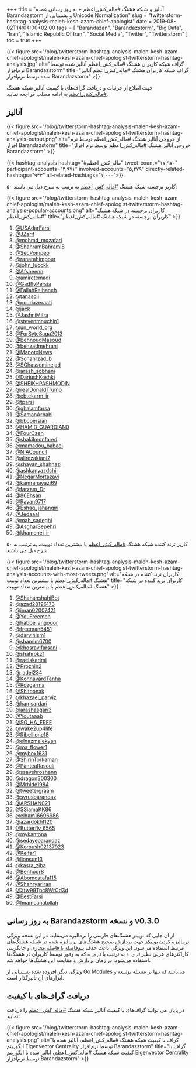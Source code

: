 +++
title = "آنالیز و شبکه هشتگ #ماله_کش_اعظم + به روز رسانی عمده  Barandazstorm و پشتیبانی از Unicode Normalization"
slug = "twitterstorm-hashtag-analysis-maleh-kesh-azam-chief-apologist"
date = 2019-08-02T14:04:00+02:00
tags = [ "Barandazan", "Barandazstorm", "Big Data", "Iran", "Islamic Republic Of Iran", "Social Media", "Twitter", "Twitterstorm" ]
toc = true
+++

{{< figure src="/blog/twitterstorm-hashtag-analysis-maleh-kesh-azam-chief-apologist/maleh-kesh-azam-chief-apologist-twitterstorm-hashtag-analysis.jpg" alt="گراف شبکه کاربران هشتگ #ماله_کش_اعظم آنالیز شده توسط نرم‌افزار Barandazstorm" title="گراف شبکه کاربران هشتگ #ماله_کش_اعظم آنالیز شده توسط نرم‌افزار Barandazstorm" >}}

جهت اطلاع از جزئیات و دریافت گراف‌های با کیفیت آنالیز شبکه هشتگ [#ماله_کش_اعظم](https://twitter.com/hashtag/%D9%85%D8%A7%D9%84%D9%87_%DA%A9%D8%B4_%D8%A7%D8%B9%D8%B8%D9%85?src=hash) به ادامه مطلب مراجعه نمایید.

<!--more-->

## آنالیز

{{< figure src="/blog/twitterstorm-hashtag-analysis-maleh-kesh-azam-chief-apologist/maleh-kesh-azam-chief-apologist-twitterstorm-hashtag-analysis-output.png" alt="از خروجی آنالیز هشتگ #ماله_کش_اعظم توسط نرم افزار Barandazstorm" title="خروجی آنالیز هشتگ #ماله_کش_اعظم توسط نرم افزار Barandazstorm" >}}

{{< hashtag-analysis hashtag="#ماله_کش_اعظم" tweet-count="۱۷,۹۷۰" participant-accounts="۴,۹۷۱" involved-accounts="۵,۴۷۹" directly-related-hashtags="۹۴۳" all-related-hashtags="۱,۰۰۰">}}

۵۰ کاربر برجسته شبکه هشتگ [#ماله_کش_اعظم](https://twitter.com/hashtag/%D9%85%D8%A7%D9%84%D9%87_%DA%A9%D8%B4_%D8%A7%D8%B9%D8%B8%D9%85?src=hash) به ترتیب به شرح ذیل می باشند:

{{< figure src="/blog/twitterstorm-hashtag-analysis-maleh-kesh-azam-chief-apologist/maleh-kesh-azam-chief-apologist-twitterstorm-hashtag-analysis-popular-accounts.png" alt="کاربران برجسته در شبکه هشتگ #ماله_کش_اعظم" title="کاربران برجسته در شبکه هشتگ #ماله_کش_اعظم" >}}

1. [@USAdarFarsi](https://twitter.com/USAdarFarsi)
2. [@JZarif](https://twitter.com/JZarif)
3. [@mohmd_mozafari](https://twitter.com/mohmd_mozafari)
4. [@ShahramBahrami8](https://twitter.com/ShahramBahrami8)
5. [@SecPompeo](https://twitter.com/SecPompeo)
6. [@ranarahimpour](https://twitter.com/ranarahimpour)
7. [@john_lucckk](https://twitter.com/john_lucckk)
8. [@Afsheenn](https://twitter.com/Afsheenn)
9. [@amiretemadi](https://twitter.com/amiretemadi)
10. [@GadflyPersia](https://twitter.com/GadflyPersia)
11. [@FallahReihaneh](https://twitter.com/FallahReihaneh)
12. [@tanasoli](https://twitter.com/tanasoli)
13. [@pouriazeraati](https://twitter.com/pouriazeraati)
14. [@jack](https://twitter.com/jack)
15. [@JashniMitra](https://twitter.com/JashniMitra)
16. [@stevenmnuchin1](https://twitter.com/stevenmnuchin1)
17. [@un_world_org](https://twitter.com/un_world_org)
18. [@ForSyteSaga2013](https://twitter.com/ForSyteSaga2013)
19. [@BehnoudMasoud](https://twitter.com/BehnoudMasoud)
20. [@behzadmehrani](https://twitter.com/behzadmehrani)
21. [@ManotoNews](https://twitter.com/ManotoNews)
22. [@Schahrzad_b](https://twitter.com/Schahrzad_b)
23. [@SGhasseminejad](https://twitter.com/SGhasseminejad)
24. [@arash_sobhani](https://twitter.com/arash_sobhani)
25. [@DariushKoshki](https://twitter.com/DariushKoshki)
26. [@SHEIKHPASHMODIN](https://twitter.com/SHEIKHPASHMODIN)
27. [@realDonaldTrump](https://twitter.com/realDonaldTrump)
28. [@ebtekarm_ir](https://twitter.com/ebtekarm_ir)
29. [@tparsi](https://twitter.com/tparsi)
30. [@ghalamfarsa](https://twitter.com/ghalamfarsa)
31. [@SamanArbabi](https://twitter.com/SamanArbabi)
32. [@bbcpersian](https://twitter.com/bbcpersian)
33. [@HAMID_GUARDIAN0](https://twitter.com/HAMID_GUARDIAN0)
34. [@FourCzen](https://twitter.com/FourCzen)
35. [@shakilmonfared](https://twitter.com/shakilmonfared)
36. [@mamadou_babaei](https://twitter.com/mamadou_babaei)
37. [@NIACouncil](https://twitter.com/NIACouncil)
38. [@alirezakiani2](https://twitter.com/alirezakiani2)
39. [@shayan_shahnazi](https://twitter.com/shayan_shahnazi)
40. [@ashkanyazdchii](https://twitter.com/ashkanyazdchii)
41. [@NegarMortazavi](https://twitter.com/NegarMortazavi)
42. [@kamranayazi69](https://twitter.com/kamranayazi69)
43. [@farzam_Dr](https://twitter.com/farzam_Dr)
44. [@86Ehsan](https://twitter.com/86Ehsan)
45. [@Rayan9717](https://twitter.com/Rayan9717)
46. [@Eshaq_jahangiri](https://twitter.com/Eshaq_jahangiri)
47. [@Jedaaal](https://twitter.com/Jedaaal)
48. [@mah_sadeghi](https://twitter.com/mah_sadeghi)
49. [@AsgharSepehri](https://twitter.com/AsgharSepehri)
50. [@khamenei_ir](https://twitter.com/khamenei_ir)

۵۰ کاربر ترند کننده شبکه هشتگ [#ماله_کش_اعظم](https://twitter.com/hashtag/%D9%85%D8%A7%D9%84%D9%87_%DA%A9%D8%B4_%D8%A7%D8%B9%D8%B8%D9%85?src=hash) با بیشترین تعداد توییت، به ترتیب به شرح ذیل می باشند:

{{< figure src="/blog/twitterstorm-hashtag-analysis-maleh-kesh-azam-chief-apologist/maleh-kesh-azam-chief-apologist-twitterstorm-hashtag-analysis-accounts-with-most-tweets.png" alt="کاربران ترند کننده در شبکه هشتگ #ماله_کش_اعظم با بیشترین تعداد توییت" title="کاربران ترند کننده در شبکه هشتگ #ماله_کش_اعظم با بیشترین تعداد توییت" >}}

1. [@ShahanshahiBot](https://twitter.com/ShahanshahiBot)
2. [@azad28196173](https://twitter.com/azad28196173)
3. [@iman02007421](https://twitter.com/iman02007421)
4. [@YouFreemen](https://twitter.com/YouFreemen)
5. [@habbe_angooor](https://twitter.com/habbe_angooor)
6. [@freeman5451](https://twitter.com/freeman5451)
7. [@darvinism1](https://twitter.com/darvinism1)
8. [@shamim6700](https://twitter.com/shamim6700)
9. [@khosravifarsani](https://twitter.com/khosravifarsani)
10. [@shahrokz1](https://twitter.com/shahrokz1)
11. [@raeiskarimi](https://twitter.com/raeiskarimi)
12. [@Prozhin2](https://twitter.com/Prozhin2)
13. [@_adel234](https://twitter.com/_adel234)
14. [@KohnavardTanha](https://twitter.com/KohnavardTanha)
15. [@Rozgarma](https://twitter.com/Rozgarma)
16. [@Shitoonak](https://twitter.com/Shitoonak)
17. [@khazaei_parviz](https://twitter.com/khazaei_parviz)
18. [@hamsardari](https://twitter.com/hamsardari)
19. [@arashasgari3](https://twitter.com/arashasgari3)
20. [@Youtaaab](https://twitter.com/Youtaaab)
21. [@SO_HA_FREE](https://twitter.com/SO_HA_FREE)
22. [@wake2up4life](https://twitter.com/wake2up4life)
23. [@Ribellione18](https://twitter.com/Ribellione18)
24. [@elnazmalekyan](https://twitter.com/elnazmalekyan)
25. [@ma_flower1](https://twitter.com/ma_flower1)
26. [@mybox1631](https://twitter.com/mybox1631)
27. [@ShirinTorkaman](https://twitter.com/ShirinTorkaman)
28. [@PanteaRasouli](https://twitter.com/PanteaRasouli)
29. [@ssayehroshann](https://twitter.com/ssayehroshann)
30. [@dragon300300](https://twitter.com/dragon300300)
31. [@Mrhide1984](https://twitter.com/Mrhide1984)
32. [@tweetergraam](https://twitter.com/tweetergraam)
33. [@syrusbarandaz](https://twitter.com/syrusbarandaz)
34. [@ARSHAN021](https://twitter.com/ARSHAN021)
35. [@SSiamaKK86](https://twitter.com/SSiamaKK86)
36. [@elham16696986](https://twitter.com/elham16696986)
37. [@azardokht120](https://twitter.com/azardokht120)
38. [@Butterfly_6565](https://twitter.com/Butterfly_6565)
39. [@mykantona](https://twitter.com/mykantona)
40. [@sedayebarandaz](https://twitter.com/sedayebarandaz)
41. [@Koroush02137923](https://twitter.com/Koroush02137923)
42. [@Keifar1](https://twitter.com/Keifar1)
43. [@lionsun13](https://twitter.com/lionsun13)
44. [@kasra_ziba](https://twitter.com/kasra_ziba)
45. [@Benhoor8](https://twitter.com/Benhoor8)
46. [@Abomostafa115](https://twitter.com/Abomostafa115)
47. [@ShahryarIran](https://twitter.com/ShahryarIran)
48. [@Xtw99Tpc8WrCd3d](https://twitter.com/Xtw99Tpc8WrCd3d)
49. [@BestFarsi](https://twitter.com/BestFarsi)
50. [@ImamLanatollah](https://twitter.com/ImamLanatollah)

## به روز رسانی Barandazstorm و نسخه v0.3.0

از آن‌ جایی که توییتر هشتگ‌های فارسی را نرمالیزه می‌نماید، در این نسخه ویژگی نرمالیزه کردن [یونیکد](https://fa.wikipedia.org/wiki/%DB%8C%D9%88%D9%86%DB%8C%E2%80%8C%DA%A9%D8%AF) جهت پردازش صحیح هشتگ‌های نرمالیزه شده در شبکه‌ هشتگ‌های مرتبط استفاده می‌شود. این ویژگی باعث حذف [نیم‌فاصله یا فاصله‌ مجازی](https://fa.wikipedia.org/wiki/%D9%81%D8%A7%D8%B5%D9%84%D9%87_%D9%85%D8%AC%D8%A7%D8%B2%DB%8C) و جایگزینی کاراکترهای عربی نظیر <code>ك</code>, <code>ي</code>, <code>ة</code> به ترتیب با <code>ک</code>, <code>ی</code>, <code>ه</code> که به وفور توسط کاربران در هشتگ‌ها استفاده می‌شود، در زمان پردازش و مقایسه این هشتگ‌ها خواهد شد.

ویژگی دیگر افزوده شده پشتیبانی از [Go Modules](https://github.com/golang/go/wiki/Modules) می‌باشد که تنها بر مسئله توسعه و ابزارهای آن تاثیرگذار است.

## دریافت گراف‌های با کیفیت

در پایان می توانید گراف‌های با کیفیت آنالیز شبکه هشتگ [#ماله_کش_اعظم](https://twitter.com/hashtag/%D9%85%D8%A7%D9%84%D9%87_%DA%A9%D8%B4_%D8%A7%D8%B9%D8%B8%D9%85?src=hash) را دریافت نمایید:

{{< figure src="/blog/twitterstorm-hashtag-analysis-maleh-kesh-azam-chief-apologist/maleh-kesh-azam-chief-apologist-twitterstorm-hashtag-analysis.png" alt="گراف با کیفیت شبکه هشتگ #ماله_کش_اعظم، آنالیز شده با الگوریتم Eigenvector Centrality توسط نرم‌افزار Barandazstorm" title="گراف با کیفیت شبکه هشتگ #ماله_کش_اعظم، آنالیز شده با الگوریتم Eigenvector Centrality توسط نرم‌افزار Barandazstorm" >}}
